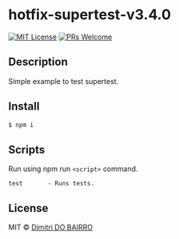 # hotfix-supertest-v3.4.0

[![MIT License][license-badge]][LICENSE]
[![PRs Welcome][prs-badge]][prs]

## Description

Simple example to test supertest.

## Install

```bash
$ npm i 
```

## Scripts

Run using npm run `<script>` command.

    test       - Runs tests.

## License

MIT © [Dimitri DO BAIRRO](https://github.com/rimiti/hotfix-supertest-v3.4.0/blob/master/LICENSE)

[license-badge]: https://img.shields.io/badge/license-MIT-blue.svg?style=flat-square
[license]: https://github.com/rimiti/hotfix-supertest-v3.4.0/blob/master/LICENSE
[prs-badge]: https://img.shields.io/badge/PRs-welcome-brightgreen.svg?style=flat-square
[prs]: http://makeapullrequest.com
